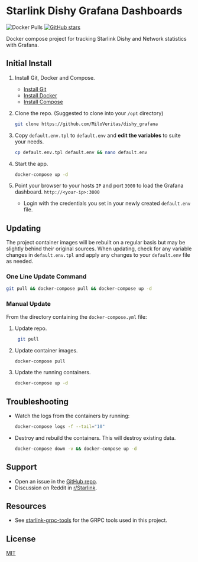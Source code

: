# Starlink Dishy Grafana Dashboards

![Docker Pulls](https://img.shields.io/docker/pulls/sponsianus/starlink-grpc-tools) [![GitHub stars](https://img.shields.io/github/stars/sponsianus/dishy_grafana)](https://github.com/sponsianus/dishy_grafana/stargazers)

Docker compose project for tracking Starlink Dishy and Network statistics with Grafana.

## Initial Install

1. Install Git, Docker and Compose.
    - [Install Git](https://git-scm.com/book/en/v2/Getting-Started-Installing-Git)
    - [Install Docker](https://docs.docker.com/get-docker)
    - [Install Compose](https://docs.docker.com/compose/install)

1. Clone the repo. (Suggested to clone into your `/opt` directory)

   ```bash
   git clone https://github.com/MiloVeritas/dishy_grafana

    ```

1. Copy `default.env.tpl` to `default.env` and **edit the variables** to suite your needs.

   ```bash
   cp default.env.tpl default.env && nano default.env
   ```

1. Start the app.

   ```bash
   docker-compose up -d
   ```

1. Point your browser to your hosts `IP` and port `3000` to load the Grafana dashboard. `http://<your-ip>:3000`

    - Login with the credentials you set in your newly created `default.env` file.

## Updating

The project container images will be rebuilt on a regular basis but may be slightly behind their original sources.
When updating, check for any variable changes in `default.env.tpl` and apply any changes to your `default.env` file as needed.

### One Line Update Command

```bash
git pull && docker-compose pull && docker-compose up -d
```

### Manual Update

From the directory containing the `docker-compose.yml` file:

1. Update repo.

   ```bash
    git pull
   ```

1. Update container images.

   ```bash
   docker-compose pull
   ```

1. Update the running containers.

   ```bash
   docker-compose up -d
   ```

## Troubleshooting

- Watch the logs from the containers by running:

   ```bash
   docker-compose logs -f --tail="10"
   ```

- Destroy and rebuild the containers. This will destroy existing data.

   ```bash
   docker-compose down -v && docker-compose up -d
   ```

## Support

   - Open an issue in the [GitHub repo](https://github.com/sponsianus/dishy_grafana/issues/new).
   - Discussion on Reddit in [r/Starlink](https://www.reddit.com/r/Starlink/comments/nhwb6w/dishy_grafana_monitoring/).

## Resources

- See [starlink-grpc-tools](https://github.com/sparky8512/starlink-grpc-tools) for the GRPC tools used in this project.

## License

[MIT](LICENSE.md)
